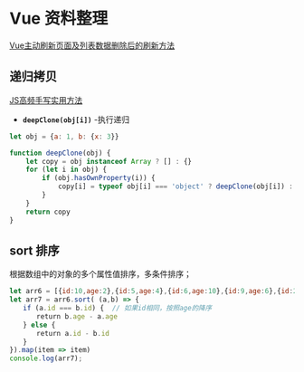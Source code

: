 # Vue 资料整理

[Vue主动刷新页面及列表数据删除后的刷新方法](https://www.cnblogs.com/mica/tag/Vue/)

## 递归拷贝

[JS高频手写实用方法](https://www.cnblogs.com/chenwenhao/p/11294541.html)

- **`deepClone(obj[i])`** -执行递归

```js
let obj = {a: 1, b: {x: 3}}

function deepClone(obj) {
    let copy = obj instanceof Array ? [] : {}
    for (let i in obj) {
        if (obj.hasOwnProperty(i)) {
            copy[i] = typeof obj[i] === 'object' ? deepClone(obj[i]) : obj[i]    // 判断是否需要递归
        }
    }
    return copy
}
```

## sort 排序

根据数组中的对象的多个属性值排序，多条件排序；

```js
let arr6 = [{id:10,age:2},{id:5,age:4},{id:6,age:10},{id:9,age:6},{id:2,age:8},{id:10,age:9}];
let arr7 = arr6.sort( (a,b) => {
　　if (a.id === b.id) {  // 如果id相同，按照age的降序
　　　　return b.age - a.age
　　} else {
　　　　return a.id - b.id
　　}
}).map(item => item)
console.log(arr7);
```
